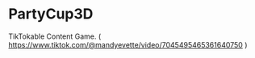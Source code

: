 # PartyCup3D

TikTokable Content Game. ( https://www.tiktok.com/@mandyevette/video/7045495465361640750 ) 
